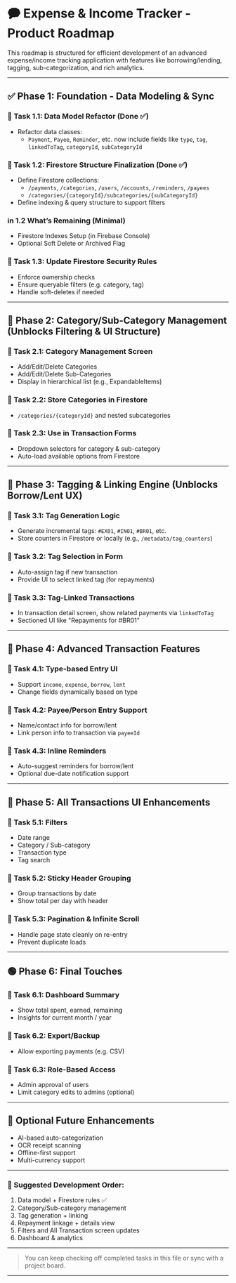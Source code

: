 # 🗭 Expense & Income Tracker - Product Roadmap

This roadmap is structured for efficient development of an advanced expense/income tracking application with features like borrowing/lending, tagging, sub-categorization, and rich analytics.

---

## ✅ Phase 1: Foundation - Data Modeling & Sync

### 🔹 Task 1.1: Data Model Refactor (**Done ✅**)
- Refactor data classes:
  - `Payment`, `Payee`, `Reminder`, etc. now include fields like `type`, `tag`, `linkedToTag`, `categoryId`, `subCategoryId`

### 🔹 Task 1.2: Firestore Structure Finalization  (**Done ✅**)
- Define Firestore collections:
  - `/payments`, `/categories`, `/users`, `/accounts`, `/reminders`, `/payees`
  - `/categories/{categoryId}/subcategories/{subCategoryId}`
- Define indexing & query structure to support filters

### in 1.2 What’s Remaining (**Minimal**)
  - Firestore Indexes Setup (in Firebase Console)
  - Optional Soft Delete or Archived Flag


### 🔹 Task 1.3: Update Firestore Security Rules
- Enforce ownership checks
- Ensure queryable filters (e.g. category, tag)
- Handle soft-deletes if needed

---

## 🔶 Phase 2: Category/Sub-Category Management (**Unblocks Filtering & UI Structure**)

### 🔹 Task 2.1: Category Management Screen
- Add/Edit/Delete Categories
- Add/Edit/Delete Sub-Categories
- Display in hierarchical list (e.g., ExpandableItems)

### 🔹 Task 2.2: Store Categories in Firestore
- `/categories/{categoryId}` and nested subcategories

### 🔹 Task 2.3: Use in Transaction Forms
- Dropdown selectors for category & sub-category
- Auto-load available options from Firestore

---

## 🔶 Phase 3: Tagging & Linking Engine (**Unblocks Borrow/Lent UX**)

### 🔹 Task 3.1: Tag Generation Logic
- Generate incremental tags: `#EX01`, `#IN01`, `#BR01`, etc.
- Store counters in Firestore or locally (e.g., `/metadata/tag_counters`)

### 🔹 Task 3.2: Tag Selection in Form
- Auto-assign tag if new transaction
- Provide UI to select linked tag (for repayments)

### 🔹 Task 3.3: Tag-Linked Transactions
- In transaction detail screen, show related payments via `linkedToTag`
- Sectioned UI like "Repayments for #BR01"

---

## 🔷 Phase 4: Advanced Transaction Features

### 🔹 Task 4.1: Type-based Entry UI
- Support `income`, `expense`, `borrow`, `lent`
- Change fields dynamically based on type

### 🔹 Task 4.2: Payee/Person Entry Support
- Name/contact info for borrow/lent
- Link person info to transaction via `payeeId`

### 🔹 Task 4.3: Inline Reminders
- Auto-suggest reminders for borrow/lent
- Optional due-date notification support

---

## 🔹 Phase 5: All Transactions UI Enhancements

### 🔹 Task 5.1: Filters
- Date range
- Category / Sub-category
- Transaction type
- Tag search

### 🔹 Task 5.2: Sticky Header Grouping
- Group transactions by date
- Show total per day with header

### 🔹 Task 5.3: Pagination & Infinite Scroll
- Handle page state cleanly on re-entry
- Prevent duplicate loads

---

## 🟢 Phase 6: Final Touches

### 🔹 Task 6.1: Dashboard Summary
- Show total spent, earned, remaining
- Insights for current month / year

### 🔹 Task 6.2: Export/Backup
- Allow exporting payments (e.g. CSV)

### 🔹 Task 6.3: Role-Based Access
- Admin approval of users
- Limit category edits to admins (optional)

---

## 🧹 Optional Future Enhancements

- AI-based auto-categorization
- OCR receipt scanning
- Offline-first support
- Multi-currency support

---

### 🔄 Suggested Development Order:
1. Data model + Firestore rules ✅
2. Category/Sub-category management
3. Tag generation + linking
4. Repayment linkage + details view
5. Filters and All Transaction screen updates
6. Dashboard & analytics

---

> You can keep checking off completed tasks in this file or sync with a project board.

---

